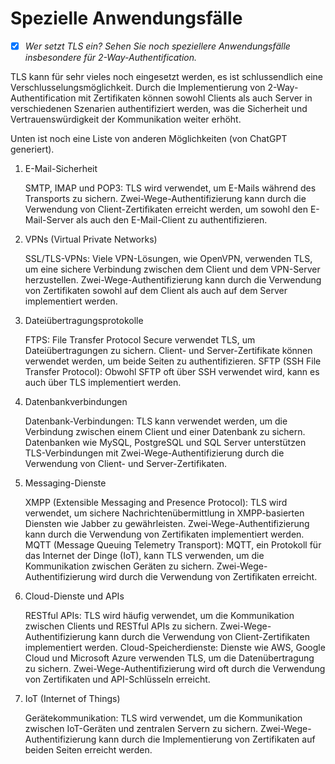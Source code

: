 # Spezielle Anwendungsfälle
- [x] *Wer setzt TLS ein? Sehen Sie noch speziellere Anwendungsfälle insbesondere für 2-Way-Authentification.*

TLS kann für sehr vieles noch eingesetzt werden, es ist schlussendlich eine Verschlusselungsmöglichkeit. Durch die Implementierung von 2-Way-Authentification mit Zertifikaten können sowohl Clients als auch Server in verschiedenen Szenarien authentifiziert werden, was die Sicherheit und Vertrauenswürdigkeit der Kommunikation weiter erhöht.

Unten ist noch eine Liste von anderen Möglichkeiten (von ChatGPT generiert).

1. E-Mail-Sicherheit

    SMTP, IMAP und POP3: TLS wird verwendet, um E-Mails während des Transports zu sichern. Zwei-Wege-Authentifizierung kann durch die Verwendung von Client-Zertifikaten erreicht werden, um sowohl den E-Mail-Server als auch den E-Mail-Client zu authentifizieren.

2. VPNs (Virtual Private Networks)

    SSL/TLS-VPNs: Viele VPN-Lösungen, wie OpenVPN, verwenden TLS, um eine sichere Verbindung zwischen dem Client und dem VPN-Server herzustellen. Zwei-Wege-Authentifizierung kann durch die Verwendung von Zertifikaten sowohl auf dem Client als auch auf dem Server implementiert werden.

3. Dateiübertragungsprotokolle

    FTPS: File Transfer Protocol Secure verwendet TLS, um Dateiübertragungen zu sichern. Client- und Server-Zertifikate können verwendet werden, um beide Seiten zu authentifizieren.
    SFTP (SSH File Transfer Protocol): Obwohl SFTP oft über SSH verwendet wird, kann es auch über TLS implementiert werden.

4. Datenbankverbindungen

    Datenbank-Verbindungen: TLS kann verwendet werden, um die Verbindung zwischen einem Client und einer Datenbank zu sichern. Datenbanken wie MySQL, PostgreSQL und SQL Server unterstützen TLS-Verbindungen mit Zwei-Wege-Authentifizierung durch die Verwendung von Client- und Server-Zertifikaten.

5. Messaging-Dienste

    XMPP (Extensible Messaging and Presence Protocol): TLS wird verwendet, um sichere Nachrichtenübermittlung in XMPP-basierten Diensten wie Jabber zu gewährleisten. Zwei-Wege-Authentifizierung kann durch die Verwendung von Zertifikaten implementiert werden.
    MQTT (Message Queuing Telemetry Transport): MQTT, ein Protokoll für das Internet der Dinge (IoT), kann TLS verwenden, um die Kommunikation zwischen Geräten zu sichern. Zwei-Wege-Authentifizierung wird durch die Verwendung von Zertifikaten erreicht.

6. Cloud-Dienste und APIs

    RESTful APIs: TLS wird häufig verwendet, um die Kommunikation zwischen Clients und RESTful APIs zu sichern. Zwei-Wege-Authentifizierung kann durch die Verwendung von Client-Zertifikaten implementiert werden.
    Cloud-Speicherdienste: Dienste wie AWS, Google Cloud und Microsoft Azure verwenden TLS, um die Datenübertragung zu sichern. Zwei-Wege-Authentifizierung wird oft durch die Verwendung von Zertifikaten und API-Schlüsseln erreicht.

7. IoT (Internet of Things)

    Gerätekommunikation: TLS wird verwendet, um die Kommunikation zwischen IoT-Geräten und zentralen Servern zu sichern. Zwei-Wege-Authentifizierung kann durch die Implementierung von Zertifikaten auf beiden Seiten erreicht werden.